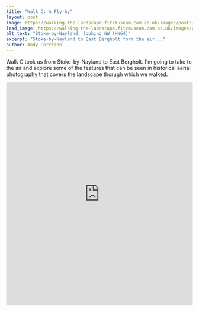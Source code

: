 ```yaml
---
title: "Walk C: A Fly-by"
layout: post
image: https://walking-the-landscape.fitzmuseum.cam.ac.uk/images/posts/PH-GEOGRAPHY-HN-00064-000-00001_postcrop-preview.jpg
lead_image: https://walking-the-landscape.fitzmuseum.cam.ac.uk/images/posts/PH-GEOGRAPHY-HN-00064-000-00001_postcrop.jpg
alt_text: "Stoke-by-Nayland, looking NW (HN64)"
excerpt: "Stoke-by-Nayland to East Bergholt form the air..."
author: Andy Corrigan
---
```


Walk C took us from Stoke-by-Nayland to East Bergholt. I'm going to take to the air and explore some of the features that can be seen in historical aerial photography that covers the landscape thorugh which we walked.

<iframe src="https://exhibit.cdh.cam.ac.uk/exhibits/1Uh7MVgyhDy6uWoFuCZG?embedded=true" width="100%" height="600" allowfullscreen allow="autoplay" frameborder="0"></iframe>
